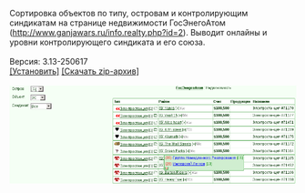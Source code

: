 Сортировка объектов по типу, островам и контролирующим синдикатам на странице недвижимости ГосЭнегоАтом (http://www.ganjawars.ru/info.realty.php?id=2). Выводит онлайны и уровни контролирующего синдиката и его союза.
<br>
<br>
Версия: 3.13-250617
<br>
[[Установить]](https://raw.githubusercontent.com/MyRequiem/comfortablePlayingInGW/master/separatedScripts/GosEnergoAtomFilter/gosEnergoAtomFilter.user.js) [[Скачать zip-архив]](https://raw.githubusercontent.com/MyRequiem/comfortablePlayingInGW/master/separatedScripts/GosEnergoAtomFilter/gosEnergoAtomFilter.user.js.zip)
<br>
<br>
![GosEnergoAtomFilter](https://raw.githubusercontent.com/MyRequiem/comfortablePlayingInGW/master/imgs/GosEnergoAtomFilter/screen.png)
<br>
